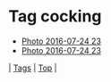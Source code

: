<!--
title: Tag cocking
date: 2020-06-28T15:26:58.737Z
tags:
-->
# Tag cocking

 * [Photo 2016-07-24 23](147917309907.md)
 * [Photo 2016-07-24 23](147917321344.md)

| [Tags](tags.md) | [Top](index.md) |
